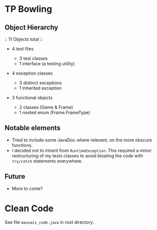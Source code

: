 # TP Bowling

## Object Hierarchy

:: 11 Objects total ::

- 4 test files
  - 3 test classes
  - 1 interface (a testing utility)

- 4 exception classes
  - 3 distinct exceptions
  - 1 inherited exception

- 3 functional objects
  - 2 classes (Game & Frame)
  - 1 nested enum (Frame.FrameType)

## Notable elements

- Tried to include some JavaDoc where relevant, on the more obscure functions.
- I decided not to inherit from `RuntimeException`. This required a minor restructuring of my tests classes to avoid bloating the code with `try/catch` statements everywhere.

## Future

- More to come?

# Clean Code

See file `mauvais_code.java` in root directory.